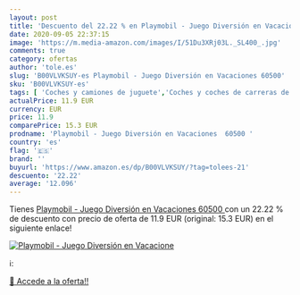 ```yaml
---
layout: post
title: 'Descuento del 22.22 % en Playmobil - Juego Diversión en Vacacione'
date: 2020-09-05 22:37:15
image: 'https://m.media-amazon.com/images/I/51Du3XRj03L._SL400_.jpg'
comments: true
category: ofertas
author: 'tole.es'
slug: 'B00VLVKSUY-es Playmobil - Juego Diversión en Vacaciones 60500'
sku: 'B00VLVKSUY-es'
tags: [ 'Coches y camiones de juguete','Coches y coches de carreras de juguete para niños','Embarcación de juguete para niños','Juguetes','Juguetes y juegos','Muñecos y figuras','Playsets de figuras de juguete para niños','Vehículos de juguete para niños','playmobil', ]
actualPrice: 11.9 EUR
currency: EUR
price: 11.9
comparePrice: 15.3 EUR
prodname: 'Playmobil - Juego Diversión en Vacaciones  60500 '
country: 'es'
flag: '🇪🇸'
brand: ''
buyurl: 'https://www.amazon.es/dp/B00VLVKSUY/?tag=tolees-21'
descuento: '22.22'
average: '12.096'
---
```


Tienes [Playmobil - Juego Diversión en Vacaciones  60500 ](https://www.amazon.es/dp/B00VLVKSUY/?tag=tolees-21) con un 22.22 % de descuento con precio de oferta de 11.9 EUR (original: 15.3 EUR) en el siguiente enlace!

[![Playmobil - Juego Diversión en Vacacione](https://m.media-amazon.com/images/I/51Du3XRj03L._SL400_.jpg)](https://www.amazon.es/dp/B00VLVKSUY/?tag=tolees-21)

ℹ️:


[🛒 Accede a la oferta!!](https://www.amazon.es/dp/B00VLVKSUY/?tag=tolees-21)

